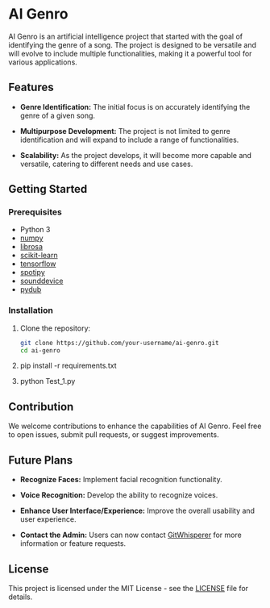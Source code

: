 # AI Genro

AI Genro is an artificial intelligence project that started with the goal of identifying the genre of a song. The project is designed to be versatile and will evolve to include multiple functionalities, making it a powerful tool for various applications.

## Features

- **Genre Identification:** The initial focus is on accurately identifying the genre of a given song.
  
- **Multipurpose Development:** The project is not limited to genre identification and will expand to include a range of functionalities.

- **Scalability:** As the project develops, it will become more capable and versatile, catering to different needs and use cases.

## Getting Started

### Prerequisites

- Python 3
- [numpy](https://github.com/numpy/numpy)
- [librosa](https://github.com/librosa/librosa)
- [scikit-learn](https://github.com/scikit-learn/scikit-learn)
- [tensorflow](https://github.com/tensorflow/tensorflow)
- [spotipy](https://github.com/plamere/spotipy)
- [sounddevice](https://github.com/spatialaudio/python-sounddevice)
- [pydub](https://github.com/jiaaro/pydub)

### Installation

1. Clone the repository:

   ```bash
   git clone https://github.com/your-username/ai-genro.git
   cd ai-genro
2. pip install -r requirements.txt
3. python Test_1.py

## Contribution

We welcome contributions to enhance the capabilities of AI Genro. Feel free to open issues, submit pull requests, or suggest improvements.

## Future Plans

- **Recognize Faces:** Implement facial recognition functionality.
  
- **Voice Recognition:** Develop the ability to recognize voices.

- **Enhance User Interface/Experience:** Improve the overall usability and user experience.

- **Contact the Admin:** Users can now contact [GitWhisperer](https://github.com/GitWhisperer) for more information or feature requests.

## License

This project is licensed under the MIT License - see the [LICENSE](LICENSE) file for details.





